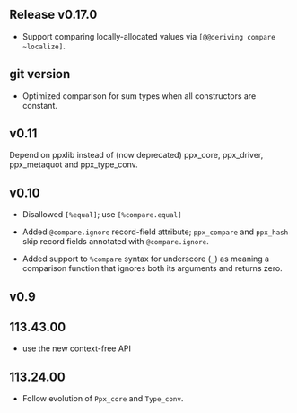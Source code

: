 ## Release v0.17.0

* Support comparing locally-allocated values via `[@@deriving compare ~localize]`.


## git version

- Optimized comparison for sum types when all constructors are constant.

## v0.11

Depend on ppxlib instead of (now deprecated) ppx\_core, ppx\_driver,
ppx\_metaquot and ppx\_type\_conv.

## v0.10

- Disallowed `[%equal]`; use `[%compare.equal]`

- Added `@compare.ignore` record-field attribute; `ppx_compare` and `ppx_hash`
  skip record fields annotated with `@compare.ignore`.

- Added support to `%compare` syntax for underscore (`_`) as meaning a
  comparison function that ignores both its arguments and returns zero.

## v0.9

## 113.43.00

- use the new context-free API

## 113.24.00

- Follow evolution of `Ppx_core` and `Type_conv`.
